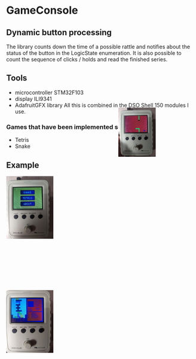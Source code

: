 # GameConsole
## Dynamic button processing
The library counts down the time of a possible rattle and notifies about the status of the button in the LogicState enumeration. It is also possible to count the sequence of clicks / holds and read the finished series.
## Tools
- microcontroller STM32F103
- display ILI9341
- AdafruitGFX library
All this is combined in the DSO Shell 150 modules I use.
### Games that have been implemented so far: 
- Tetris
- Snake
## Example
<img src="https://github.com/XForgivenGitX/Game-Console/blob/master/pictures/menu.jpg" width="25%"/>
<div style="position: relative; max-width: 100%;left: 300px;top: -355px">
  <img src="https://github.com/XForgivenGitX/Game-Console/blob/master/pictures/snake.jpg" width="100" /></div>
<img src="https://github.com/XForgivenGitX/Game-Console/blob/master/pictures/tetris.jpg" width="25%"/>
